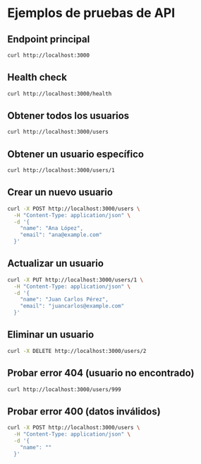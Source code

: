 # Ejemplos de pruebas de API

## Endpoint principal
```bash
curl http://localhost:3000
```

## Health check
```bash
curl http://localhost:3000/health
```

## Obtener todos los usuarios
```bash
curl http://localhost:3000/users
```

## Obtener un usuario específico
```bash
curl http://localhost:3000/users/1
```

## Crear un nuevo usuario
```bash
curl -X POST http://localhost:3000/users \
  -H "Content-Type: application/json" \
  -d '{
    "name": "Ana López",
    "email": "ana@example.com"
  }'
```

## Actualizar un usuario
```bash
curl -X PUT http://localhost:3000/users/1 \
  -H "Content-Type: application/json" \
  -d '{
    "name": "Juan Carlos Pérez",
    "email": "juancarlos@example.com"
  }'
```

## Eliminar un usuario
```bash
curl -X DELETE http://localhost:3000/users/2
```

## Probar error 404 (usuario no encontrado)
```bash
curl http://localhost:3000/users/999
```

## Probar error 400 (datos inválidos)
```bash
curl -X POST http://localhost:3000/users \
  -H "Content-Type: application/json" \
  -d '{
    "name": ""
  }'
```
